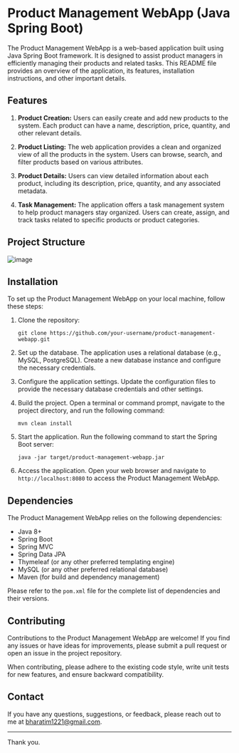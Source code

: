 # Product Management WebApp (Java Spring Boot)

The Product Management WebApp is a web-based application built using Java Spring Boot framework. It is designed to assist product managers in efficiently managing their products and related tasks. This README file provides an overview of the application, its features, installation instructions, and other important details.

## Features

1. **Product Creation:** Users can easily create and add new products to the system. Each product can have a name, description, price, quantity, and other relevant details.

2. **Product Listing:** The web application provides a clean and organized view of all the products in the system. Users can browse, search, and filter products based on various attributes.

3. **Product Details:** Users can view detailed information about each product, including its description, price, quantity, and any associated metadata.

4. **Task Management:** The application offers a task management system to help product managers stay organized. Users can create, assign, and track tasks related to specific products or product categories.

## Project Structure
![image](https://github.com/MayankBharati/ProductManagementWeb/assets/75744167/ec49c948-aad3-427c-9706-0b6cf85a98d0)


## Installation

To set up the Product Management WebApp on your local machine, follow these steps:

1. Clone the repository:

   ```
   git clone https://github.com/your-username/product-management-webapp.git
   ```

2. Set up the database. The application uses a relational database (e.g., MySQL, PostgreSQL). Create a new database instance and configure the necessary credentials.

3. Configure the application settings. Update the configuration files to provide the necessary database credentials and other settings.

4. Build the project. Open a terminal or command prompt, navigate to the project directory, and run the following command:

   ```
   mvn clean install
   ```

5. Start the application. Run the following command to start the Spring Boot server:

   ```
   java -jar target/product-management-webapp.jar
   ```

6. Access the application. Open your web browser and navigate to `http://localhost:8080` to access the Product Management WebApp.

## Dependencies

The Product Management WebApp relies on the following dependencies:

- Java 8+
- Spring Boot
- Spring MVC
- Spring Data JPA
- Thymeleaf (or any other preferred templating engine)
- MySQL (or any other preferred relational database)
- Maven (for build and dependency management)

Please refer to the `pom.xml` file for the complete list of dependencies and their versions.

## Contributing

Contributions to the Product Management WebApp are welcome! If you find any issues or have ideas for improvements, please submit a pull request or open an issue in the project repository.

When contributing, please adhere to the existing code style, write unit tests for new features, and ensure backward compatibility.

## Contact

If you have any questions, suggestions, or feedback, please reach out to me at [bharatim1221@gmail.com](mailto:bharatim1221@gmail.com).

---

Thank you.
